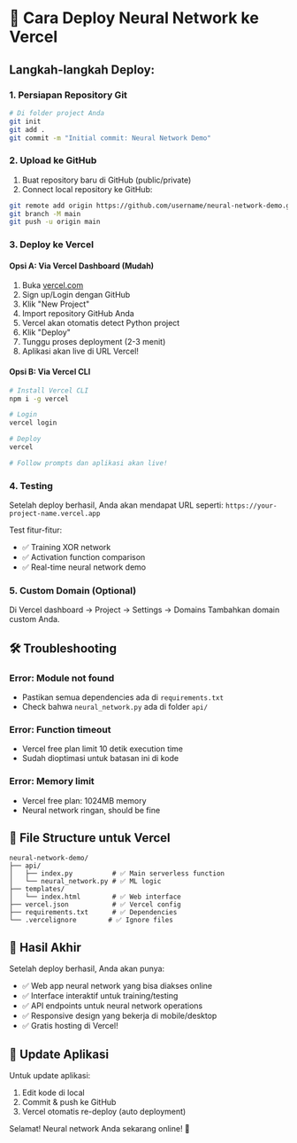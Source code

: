 # 🚀 Cara Deploy Neural Network ke Vercel

## Langkah-langkah Deploy:

### 1. Persiapan Repository Git
```bash
# Di folder project Anda
git init
git add .
git commit -m "Initial commit: Neural Network Demo"
```

### 2. Upload ke GitHub
1. Buat repository baru di GitHub (public/private)
2. Connect local repository ke GitHub:
```bash
git remote add origin https://github.com/username/neural-network-demo.git
git branch -M main
git push -u origin main
```

### 3. Deploy ke Vercel

#### Opsi A: Via Vercel Dashboard (Mudah)
1. Buka [vercel.com](https://vercel.com)
2. Sign up/Login dengan GitHub
3. Klik "New Project"  
4. Import repository GitHub Anda
5. Vercel akan otomatis detect Python project
6. Klik "Deploy"
7. Tunggu proses deployment (2-3 menit)
8. Aplikasi akan live di URL Vercel!

#### Opsi B: Via Vercel CLI
```bash
# Install Vercel CLI
npm i -g vercel

# Login
vercel login

# Deploy
vercel

# Follow prompts dan aplikasi akan live!
```

### 4. Testing
Setelah deploy berhasil, Anda akan mendapat URL seperti:
`https://your-project-name.vercel.app`

Test fitur-fitur:
- ✅ Training XOR network
- ✅ Activation function comparison  
- ✅ Real-time neural network demo

### 5. Custom Domain (Optional)
Di Vercel dashboard → Project → Settings → Domains
Tambahkan domain custom Anda.

## 🛠️ Troubleshooting

### Error: Module not found
- Pastikan semua dependencies ada di `requirements.txt`
- Check bahwa `neural_network.py` ada di folder `api/`

### Error: Function timeout
- Vercel free plan limit 10 detik execution time
- Sudah dioptimasi untuk batasan ini di kode

### Error: Memory limit
- Vercel free plan: 1024MB memory
- Neural network ringan, should be fine

## 📁 File Structure untuk Vercel
```
neural-network-demo/
├── api/
│   ├── index.py          # ✅ Main serverless function
│   └── neural_network.py # ✅ ML logic
├── templates/
│   └── index.html        # ✅ Web interface  
├── vercel.json           # ✅ Vercel config
├── requirements.txt      # ✅ Dependencies
└── .vercelignore        # ✅ Ignore files
```

## 🎯 Hasil Akhir
Setelah deploy berhasil, Anda akan punya:
- ✅ Web app neural network yang bisa diakses online
- ✅ Interface interaktif untuk training/testing
- ✅ API endpoints untuk neural network operations
- ✅ Responsive design yang bekerja di mobile/desktop
- ✅ Gratis hosting di Vercel!

## 🔄 Update Aplikasi
Untuk update aplikasi:
1. Edit kode di local
2. Commit & push ke GitHub
3. Vercel otomatis re-deploy (auto deployment)

Selamat! Neural network Anda sekarang online! 🎉

